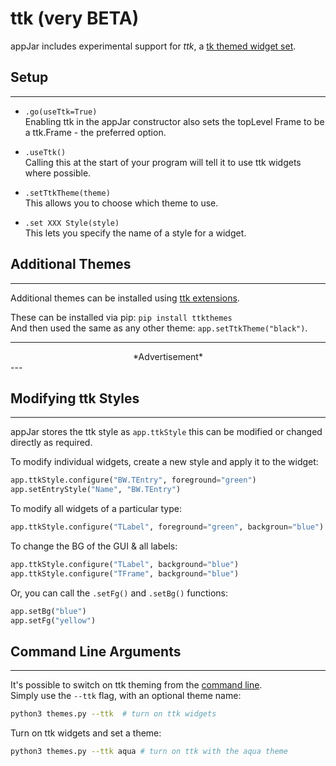 # ttk (very BETA)

appJar includes experimental support for *ttk*,  a [tk themed widget set](https://docs.python.org/3/library/tkinter.ttk.html#module-tkinter.ttk).  

## Setup
---

* `.go(useTtk=True)`  
    Enabling ttk in the appJar constructor also sets the topLevel Frame to be a ttk.Frame - the preferred option.  

* `.useTtk()`  
    Calling this at the start of your program will tell it to use ttk widgets where possible.  

* `.setTtkTheme(theme)`  
    This allows you to choose which theme to use.  

* `.set XXX Style(style)`  
    This lets you specify the name of a style for a widget.  

## Additional Themes  
---
Additional themes can be installed using [ttk extensions](github.com/RedFantom/ttkthemes).  

These can be installed via pip: `pip install ttkthemes`  
And then used the same as any other theme: `app.setTtkTheme("black")`.  

---
<div style='text-align: center;'>
*Advertisement*  
<script async src="//pagead2.googlesyndication.com/pagead/js/adsbygoogle.js"></script>
<ins class="adsbygoogle"
    style="display:block"
    data-ad-format="fluid"
    data-ad-layout-key="-gw-13-4l+6+pt"
    data-ad-client="ca-pub-6185596049817878"
    data-ad-slot="5627392164"></ins>
<script>(adsbygoogle = window.adsbygoogle || []).push({});</script>
</div>
---

## Modifying ttk Styles  
---
appJar stores the ttk style as `app.ttkStyle` this can be modified or changed directly as required.  

To modify individual widgets, create a new style and apply it to the widget:  
```python
app.ttkStyle.configure("BW.TEntry", foreground="green")
app.setEntryStyle("Name", "BW.TEntry")
```

To modify all widgets of a particular type:  
```python
app.ttkStyle.configure("TLabel", foreground="green", backgroun="blue")
```

To change the BG of the GUI & all labels:  
```python
app.ttkStyle.configure("TLabel", background="blue")
app.ttkStyle.configure("TFrame", background="blue")
```

Or, you can call the `.setFg()` and `.setBg()` functions:  
```python
app.setBg("blue")
app.setFg("yellow")
```

## Command Line Arguments
---

It's possible to switch on ttk theming from the [command line](/pythonCommandLine).  
Simply use the `--ttk` flag, with an optional theme name:  

```sh
python3 themes.py --ttk  # turn on ttk widgets
```  

Turn on ttk widgets and set a theme:  

```sh
python3 themes.py --ttk aqua # turn on ttk with the aqua theme
```
